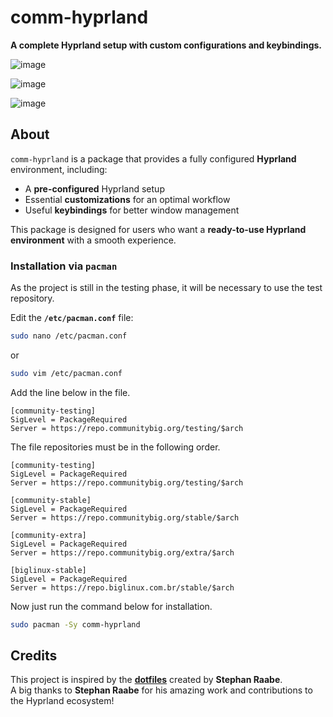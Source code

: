 # comm-hyprland

**A complete Hyprland setup with custom configurations and keybindings.**  


![image](https://github.com/user-attachments/assets/1200d50e-50de-4c74-88b2-4ae0d3273479)


![image](https://github.com/user-attachments/assets/eea6deb0-9975-4387-9f19-f8b4fb256670)


![image](https://github.com/user-attachments/assets/eb589f2f-259c-4fad-a1ed-99ab5af4f3a4)


## About  

`comm-hyprland` is a package that provides a fully configured **Hyprland** environment, including:  

- A **pre-configured** Hyprland setup  
- Essential **customizations** for an optimal workflow  
- Useful **keybindings** for better window management  

This package is designed for users who want a **ready-to-use Hyprland environment** with a smooth experience.

### Installation via `pacman`  

As the project is still in the testing phase, it will be necessary to use the test repository.

Edit the **`/etc/pacman.conf`** file:
```sh
sudo nano /etc/pacman.conf
```
or 

```sh
sudo vim /etc/pacman.conf
```
Add the line below in the file.

```
[community-testing]
SigLevel = PackageRequired
Server = https://repo.communitybig.org/testing/$arch
```
The file repositories must be in the following order.
```
[community-testing]
SigLevel = PackageRequired
Server = https://repo.communitybig.org/testing/$arch

[community-stable]
SigLevel = PackageRequired
Server = https://repo.communitybig.org/stable/$arch

[community-extra]
SigLevel = PackageRequired
Server = https://repo.communitybig.org/extra/$arch

[biglinux-stable]
SigLevel = PackageRequired
Server = https://repo.biglinux.com.br/stable/$arch

```

Now just run the command below for installation.

```sh
sudo pacman -Sy comm-hyprland
```

## Credits  

This project is inspired by the **[dotfiles](https://github.com/mylinuxforwork/dotfiles)** created by **Stephan Raabe**.  
A big thanks to **Stephan Raabe** for his amazing work and contributions to the Hyprland ecosystem!
